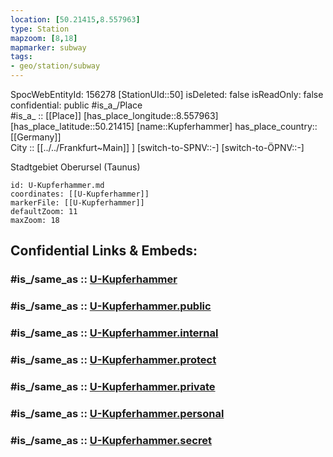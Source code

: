 ```yaml
---
location: [50.21415,8.557963] 
type: Station 
mapzoom: [8,18] 
mapmarker: subway 
tags:
- geo/station/subway
---
```

SpocWebEntityId: 156278
[StationUId::50] 
isDeleted: false
isReadOnly: false
confidential: public
#is_a_/Place  
#is_a_ :: [[Place]] 
[has_place_longitude::8.557963] 
[has_place_latitude::50.21415] 
[name::Kupferhammer] 
has_place_country:: [[Germany]]  
City :: [[../../Frankfurt~Main]] ] 
[switch-to-SPNV::-] 
[switch-to-ÖPNV::-] 

Stadtgebiet Oberursel (Taunus)

```leaflet
id: U-Kupferhammer.md
coordinates: [[U-Kupferhammer]] 
markerFile: [[U-Kupferhammer]] 
defaultZoom: 11 
maxZoom: 18
```


## Confidential Links & Embeds: 

### #is_/same_as :: [U-Kupferhammer](/_Standards/Earth/Continent/Europe/Europe~Central/Germany/Germany~West/Hessen/counties~Hessen/Frankfurt~Main/Stations-FFM~U/U-Kupferhammer.md) 

### #is_/same_as :: [U-Kupferhammer.public](/_public/Earth/Continent/Europe/Europe~Central/Germany/Germany~West/Hessen/counties~Hessen/Frankfurt~Main/Stations-FFM~U/U-Kupferhammer.public.md) 

### #is_/same_as :: [U-Kupferhammer.internal](/_internal/Earth/Continent/Europe/Europe~Central/Germany/Germany~West/Hessen/counties~Hessen/Frankfurt~Main/Stations-FFM~U/U-Kupferhammer.internal.md) 

### #is_/same_as :: [U-Kupferhammer.protect](/_protect/Earth/Continent/Europe/Europe~Central/Germany/Germany~West/Hessen/counties~Hessen/Frankfurt~Main/Stations-FFM~U/U-Kupferhammer.protect.md) 

### #is_/same_as :: [U-Kupferhammer.private](/_private/Earth/Continent/Europe/Europe~Central/Germany/Germany~West/Hessen/counties~Hessen/Frankfurt~Main/Stations-FFM~U/U-Kupferhammer.private.md) 

### #is_/same_as :: [U-Kupferhammer.personal](/_personal/Earth/Continent/Europe/Europe~Central/Germany/Germany~West/Hessen/counties~Hessen/Frankfurt~Main/Stations-FFM~U/U-Kupferhammer.personal.md) 

### #is_/same_as :: [U-Kupferhammer.secret](/_secret/Earth/Continent/Europe/Europe~Central/Germany/Germany~West/Hessen/counties~Hessen/Frankfurt~Main/Stations-FFM~U/U-Kupferhammer.secret.md)

